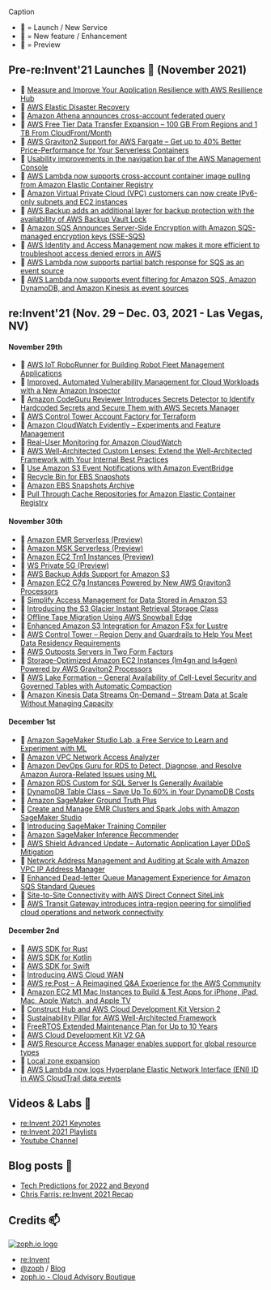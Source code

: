 Caption
- 🚀 = Launch / New Service
- 🍫 = New feature / Enhancement
- 🌊 = Preview

## Pre-re:Invent'21 Launches 🚀 (November 2021)

- 🚀 [Measure and Improve Your Application Resilience with AWS Resilience Hub](https://aws.amazon.com/blogs/aws/monitor-and-improve-your-application-resiliency-with-resilience-hub/)
- 🚀 [AWS Elastic Disaster Recovery](https://aws.amazon.com/blogs/aws/scalable-cost-effective-disaster-recovery-in-the-cloud/)
- 🍫 [Amazon Athena announces cross-account federated query](https://aws.amazon.com/about-aws/whats-new/2021/11/amazon-athena-announces-cross-account-federated-query/)
- 🍫 [AWS Free Tier Data Transfer Expansion – 100 GB From Regions and 1 TB From CloudFront/Month](https://aws.amazon.com/blogs/aws/aws-free-tier-data-transfer-expansion-100-gb-from-regions-and-1-tb-from-amazon-cloudfront-per-month/)
- 🍫 [AWS Graviton2 Support for AWS Fargate – Get up to 40% Better Price-Performance for Your Serverless Containers](https://aws.amazon.com/blogs/aws/announcing-aws-graviton2-support-for-aws-fargate-get-up-to-40-better-price-performance-for-your-serverless-containers/)
- 🍫 [Usability improvements in the navigation bar of the AWS Management Console](https://aws.amazon.com/about-aws/whats-new/2021/11/aws-management-console-navigation-bar-improvements/)
- 🍫 [AWS Lambda now supports cross-account container image pulling from Amazon Elastic Container Registry](https://aws.amazon.com/about-aws/whats-new/2021/11/aws-lambda-support-cross-account-image-amazon-elastic-container-registry/)
- 🍫 [Amazon Virtual Private Cloud (VPC) customers can now create IPv6-only subnets and EC2 instances](https://aws.amazon.com/about-aws/whats-new/2021/11/amazon-virtual-private-cloud-ipv6-subnets-ec2-instances/)
- 🍫 [AWS Backup adds an additional layer for backup protection with the availability of AWS Backup Vault Lock](https://aws.amazon.com/about-aws/whats-new/2021/10/aws-backup-backup-protection-aws-backup-vault-lock/)
- 🍫 [Amazon SQS Announces Server-Side Encryption with Amazon SQS-managed encryption keys (SSE-SQS)](https://aws.amazon.com/about-aws/whats-new/2021/11/amazon-sqs-server-side-encryption-keys-sse/)
- 🍫 [AWS Identity and Access Management now makes it more efficient to troubleshoot access denied errors in AWS](https://aws.amazon.com/about-aws/whats-new/2021/11/aws-identity-access-management-efficient-troubleshoot-error/)
- 🍫 [AWS Lambda now supports partial batch response for SQS as an event source](https://aws.amazon.com/about-aws/whats-new/2021/11/aws-lambda-partial-batch-response-sqs-event-source/)
- 🍫 [AWS Lambda now supports event filtering for Amazon SQS, Amazon DynamoDB, and Amazon Kinesis as event sources](https://aws.amazon.com/about-aws/whats-new/2021/11/aws-lambda-event-filtering-amazon-sqs-dynamodb-kinesis-sources/)

## re:Invent'21 (Nov. 29 – Dec. 03, 2021 - Las Vegas, NV)

#### November 29th

- 🌊 [AWS IoT RoboRunner for Building Robot Fleet Management Applications](https://aws.amazon.com/blogs/aws/preview-aws-iot-roborunner-for-building-robot-fleet-management-applications/)
- 🚀 [Improved, Automated Vulnerability Management for Cloud Workloads with a New Amazon Inspector](https://aws.amazon.com/blogs/aws/improved-automated-vulnerability-management-for-cloud-workloads-with-a-new-amazon-inspector/)
- 🍫 [Amazon CodeGuru Reviewer Introduces Secrets Detector to Identify Hardcoded Secrets and Secure Them with AWS Secrets Manager](https://aws.amazon.com/blogs/aws/codeguru-reviewer-secrets-detector-identify-hardcoded-secrets/)
- 🍫 [AWS Control Tower Account Factory for Terraform](https://aws.amazon.com/blogs/aws/new-aws-control-tower-account-factory-for-terraform/)
- 🍫 [Amazon CloudWatch Evidently – Experiments and Feature Management](https://aws.amazon.com/blogs/aws/cloudwatch-evidently/)
- 🍫 [Real-User Monitoring for Amazon CloudWatch](https://aws.amazon.com/blogs/aws/cloudwatch-rum/)
- 🍫 [AWS Well-Architected Custom Lenses: Extend the Well-Architected Framework with Your Internal Best Practices](https://aws.amazon.com/blogs/aws/well-architected-custom-lenses-internal-best-practices/)
- 🍫 [Use Amazon S3 Event Notifications with Amazon EventBridge](https://aws.amazon.com/blogs/aws/new-use-amazon-s3-event-notifications-with-amazon-eventbridge/)
- 🍫 [Recycle Bin for EBS Snapshots](https://aws.amazon.com/blogs/aws/new-recycle-bin-for-ebs-snapshots/)
- 🍫 [Amazon EBS Snapshots Archive](https://aws.amazon.com/blogs/aws/new-amazon-ebs-snapshots-archive/)
- 🍫 [Pull Through Cache Repositories for Amazon Elastic Container Registry](https://aws.amazon.com/blogs/aws/announcing-pull-through-cache-repositories-for-amazon-elastic-container-registry/)

#### November 30th

- 🌊 [Amazon EMR Serverless (Preview)](https://aws.amazon.com/about-aws/whats-new/2021/11/amazon-emr-serverless-preview/)
- 🌊 [Amazon MSK Serverless (Preview)](https://aws.amazon.com/about-aws/whats-new/2021/11/amazon-msk-serverless-public-preview/)
- 🌊 [Amazon EC2 Trn1 Instances (Preview)](https://aws.amazon.com/about-aws/whats-new/2021/11/amazon-ec2-trn1-instances/)
- 🌊 [WS Private 5G (Preview)](https://aws.amazon.com/about-aws/whats-new/2021/11/preview-aws-private-5g/)
- 🌊 [AWS Backup Adds Support for Amazon S3](https://aws.amazon.com/blogs/aws/preview-aws-backup-adds-support-for-amazon-s3/)
- 🌊 [Amazon EC2 C7g Instances Powered by New AWS Graviton3 Processors](https://aws.amazon.com/blogs/aws/join-the-preview-amazon-ec2-c7g-instances-powered-by-new-aws-graviton3-processors/)
- 🍫 [Simplify Access Management for Data Stored in Amazon S3](https://aws.amazon.com/blogs/aws/new-simplify-access-management-for-data-stored-in-amazon-s3/)
- 🍫 [Introducing the S3 Glacier Instant Retrieval Storage Class](https://aws.amazon.com/blogs/aws/amazon-s3-glacier-is-the-best-place-to-archive-your-data-introducing-the-s3-glacier-instant-retrieval-storage-class/)
- 🍫 [Offline Tape Migration Using AWS Snowball Edge](https://aws.amazon.com/blogs/aws/new-offline-tape-migration-using-aws-snowball-edge/)
- 🍫 [Enhanced Amazon S3 Integration for Amazon FSx for Lustre](https://aws.amazon.com/blogs/aws/enhanced-amazon-s3-integration-for-amazon-fsx-for-lustre/)
- 🍫 [AWS Control Tower – Region Deny and Guardrails to Help You Meet Data Residency Requirements](https://aws.amazon.com/blogs/aws/new-for-aws-control-tower-region-deny-and-guardrails-to-help-you-meet-data-residency-requirements/)
- 🍫 [AWS Outposts Servers in Two Form Factors](https://aws.amazon.com/blogs/aws/new-aws-outposts-servers-in-two-form-factors/)
- 🍫 [Storage-Optimized Amazon EC2 Instances (Im4gn and Is4gen) Powered by AWS Graviton2 Processors](https://aws.amazon.com/blogs/aws/new-storage-optimized-amazon-ec2-instances-im4gn-and-is4gen-powered-by-aws-graviton2-processors/)
- 🍫 [AWS Lake Formation – General Availability of Cell-Level Security and Governed Tables with Automatic Compaction](https://aws.amazon.com/blogs/aws/aws-lake-formation-general-availability-of-cell-level-security-and-governed-tables-with-automatic-compaction/)
- 🍫 [Amazon Kinesis Data Streams On-Demand – Stream Data at Scale Without Managing Capacity](https://aws.amazon.com/blogs/aws/amazon-kinesis-data-streams-on-demand-stream-data-at-scale-without-managing-capacity/)

#### December 1st

- 🌊 [Amazon SageMaker Studio Lab, a Free Service to Learn and Experiment with ML](https://aws.amazon.com/blogs/aws/now-in-preview-amazon-sagemaker-studio-lab-a-free-service-to-learn-and-experiment-with-ml/)
- 🚀 [Amazon VPC Network Access Analyzer](https://aws.amazon.com/blogs/aws/new-amazon-vpc-network-access-analyzer/)
- 🍫 [Amazon DevOps Guru for RDS to Detect, Diagnose, and Resolve Amazon Aurora-Related Issues using ML](https://aws.amazon.com/blogs/aws/new-amazon-devops-guru-for-rds-to-detect-diagnose-and-resolve-amazon-aurora-related-issues-using-ml/)
- 🍫 [Amazon RDS Custom for SQL Server Is Generally Available](https://aws.amazon.com/blogs/aws/new-amazon-rds-custom-for-sql-server-is-generally-available/)
- 🍫 [DynamoDB Table Class – Save Up To 60% in Your DynamoDB Costs](https://aws.amazon.com/blogs/aws/new-dynamodb-table-class-save-up-to-60-in-your-dynamodb-costs/)
- 🍫 [Amazon SageMaker Ground Truth Plus](https://aws.amazon.com/blogs/aws/announcing-amazon-sagemaker-ground-truth-plus/)
- 🍫 [Create and Manage EMR Clusters and Spark Jobs with Amazon SageMaker Studio](https://aws.amazon.com/blogs/aws/new-create-and-manage-emr-clusters-and-spark-jobs-with-amazon-sagemaker-studio/)
- 🍫 [Introducing SageMaker Training Compiler](https://aws.amazon.com/blogs/aws/new-introducing-sagemaker-training-compiler/)
- 🍫 [Amazon SageMaker Inference Recommender](https://aws.amazon.com/blogs/aws/announcing-amazon-sagemaker-inference-recommender/)
- 🍫 [AWS Shield Advanced Update – Automatic Application Layer DDoS Mitigation](https://aws.amazon.com/blogs/aws/aws-shield-advanced-update-automatic-application-layer-ddos-mitigation/)
- 🍫 [Network Address Management and Auditing at Scale with Amazon VPC IP Address Manager](https://aws.amazon.com/blogs/aws/network-address-management-and-auditing-at-scale-with-amazon-vpc-ip-address-manager/)
- 🍫 [Enhanced Dead-letter Queue Management Experience for Amazon SQS Standard Queues](https://aws.amazon.com/blogs/aws/enhanced-dlq-management-sqs/)
- 🍫 [Site-to-Site Connectivity with AWS Direct Connect SiteLink](https://aws.amazon.com/blogs/aws/new-site-to-site-connectivity-with-aws-direct-connect-sitelink/)
- 🍫 [AWS Transit Gateway introduces intra-region peering for simplified cloud operations and network connectivity](https://aws.amazon.com/about-aws/whats-new/2021/12/aws-transit-gateway-intra-region-cloud-network/)

#### December 2nd

- 🌊 [AWS SDK for Rust](https://docs.aws.amazon.com/sdk-for-rust/latest/dg/getting-started.html)
- 🌊 [AWS SDK for Kotlin](https://aws.amazon.com/about-aws/whats-new/2021/12/aws-sdk-kotlin-developer-preview/)
- 🌊 [AWS SDK for Swift](https://aws.amazon.com/about-aws/whats-new/2021/12/aws-sdk-swift-developer-preview/)
- 🌊 [Introducing AWS Cloud WAN](https://aws.amazon.com/blogs/networking-and-content-delivery/introducing-aws-cloud-wan-preview/)
- 🚀 [AWS re:Post – A Reimagined Q&A Experience for the AWS Community](https://aws.amazon.com/blogs/aws/aws-repost-a-reimagined-qa-experience-for-the-aws-community/)
- 🍫 [Amazon EC2 M1 Mac Instances to Build & Test Apps for iPhone, iPad, Mac, Apple Watch, and Apple TV](https://aws.amazon.com/blogs/aws/use-amazon-ec2-m1-mac-instances-to-build-test-macos-ios-ipados-tvos-and-watchos-apps/)
- 🍫 [Construct Hub and AWS Cloud Development Kit Version 2](https://aws.amazon.com/blogs/aws/announcing-general-availability-of-construct-hub-and-aws-cloud-development-kit-version-2/)
- 🍫 [Sustainability Pillar for AWS Well-Architected Framework](https://aws.amazon.com/blogs/aws/sustainability-pillar-well-architected-framework/)
- 🍫 [FreeRTOS Extended Maintenance Plan for Up to 10 Years](https://aws.amazon.com/blogs/aws/new-freertos-extended-maintenance-plan-for-up-to-10-years/)
- 🍫 [AWS Cloud Development Kit V2 GA](https://aws.amazon.com/cdk/)
- 🍫 [AWS Resource Access Manager enables support for global resource types](https://aws.amazon.com/about-aws/whats-new/2021/12/aws-resource-access-manager-global-resource-types/)
- 🍫 [Local zone expansion](https://aws.amazon.com/about-aws/global-infrastructure/localzones/locations/)
- 🍫 [AWS Lambda now logs Hyperplane Elastic Network Interface (ENI) ID in AWS CloudTrail data events](https://aws.amazon.com/about-aws/whats-new/2021/12/aws-lambda-hyperplane-eni-cloudtrail-events/)

## Videos & Labs 🍿

- [re:Invent 2021 Keynotes](https://www.youtube.com/playlist?list=PL2yQDdvlhXf9jfiZENJYPXX8GYUOzQCuT)
- [re:Invent 2021 Playlists](https://www.youtube.com/c/AWSEventsChannel/playlists?view=1&sort=dd&shelf_id=0)
- [Youtube Channel](https://www.youtube.com/c/amazonwebservices/videos)

## Blog posts 📰

- [Tech Predictions for 2022 and Beyond](https://www.allthingsdistributed.com/2021/12/tech-prediction-for-2022-and-beyond.html)
- [Chris Farris: re:Invent 2021 Recap](https://www.chrisfarris.com/post/reinvent2021/)

## Credits 📫

[![zoph.io logo](https://zoph.io/img/logo-right.png)](https://zoph.io)
* [re:Invent](https://reinvent.awsevents.com/)
* [@zoph](https://twitter.com/zoph) / [Blog](https://zoph.me/)
* [zoph.io - Cloud Advisory Boutique](https://zoph.io)

